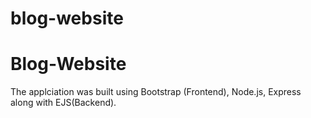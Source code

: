 # blog-website
<h1> Blog-Website </h1>
The applciation was built using Bootstrap (Frontend), Node.js, Express along with EJS(Backend). 
